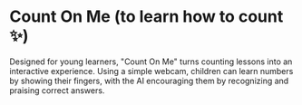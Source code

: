 # Count On Me (to learn how to count ✨) 
Designed for young learners, "Count On Me" turns counting lessons into an interactive experience. Using a simple webcam, children can learn numbers by showing their fingers, with the AI encouraging them by recognizing and praising correct answers.
